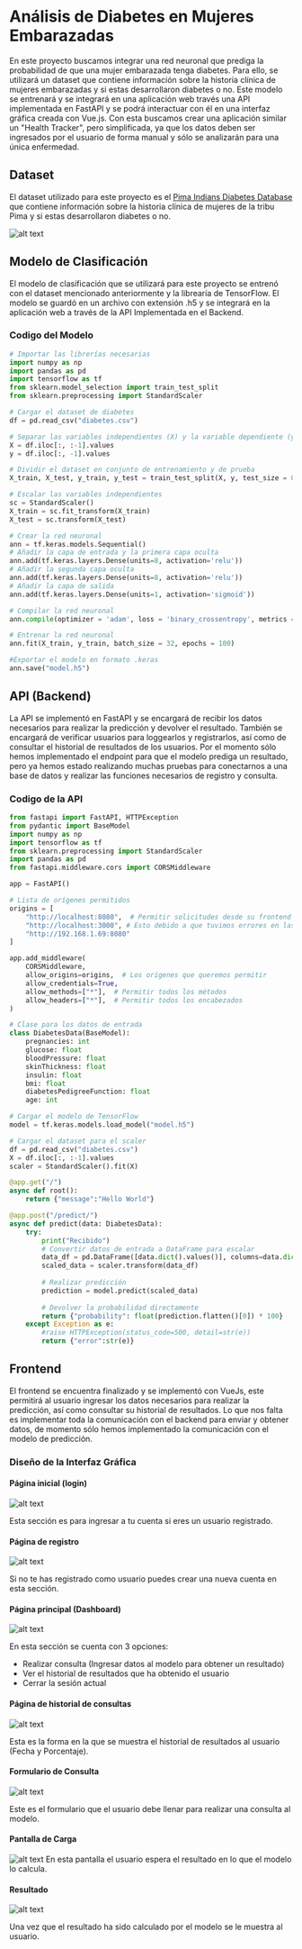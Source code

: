 # Análisis de Diabetes en Mujeres Embarazadas

En este proyecto buscamos integrar una red neuronal que prediga la probabilidad de que una mujer embarazada tenga diabetes. Para ello, se utilizará un dataset que contiene información sobre la historia clínica de mujeres embarazadas y si estas desarrollaron diabetes o no. Este modelo se entrenará y se integrará en una aplicación web  través una API implementada en FastAPI y se podrá interactuar con él en una interfaz gráfica creada con Vue.js. 
Con esta buscamos crear una aplicación similar un "Health Tracker", pero simplificada, ya que los datos deben ser ingresados por el usuario de forma manual y sólo se analizarán para una única enfermedad.

## Dataset

El dataset utilizado para este proyecto es el [Pima Indians Diabetes Database](https://www.kaggle.com/uciml/pima-indians-diabetes-database) que contiene información sobre la historia clínica de mujeres de la tribu Pima y si estas desarrollaron diabetes o no. 

![alt text](./images/dataset.png)

## Modelo de Clasificación

El modelo de clasificación que se utilizará para este proyecto  se entrenó con el dataset mencionado anteriormente y la librearía de TensorFlow. El modelo se guardó en un archivo con extensión .h5 y se integrará en la aplicación web a través de la API Implementada en el Backend.

### Codigo del Modelo

```python
# Importar las librerías necesarias
import numpy as np
import pandas as pd
import tensorflow as tf
from sklearn.model_selection import train_test_split
from sklearn.preprocessing import StandardScaler

# Cargar el dataset de diabetes
df = pd.read_csv("diabetes.csv")

# Separar las variables independientes (X) y la variable dependiente (y)
X = df.iloc[:, :-1].values
y = df.iloc[:, -1].values

# Dividir el dataset en conjunto de entrenamiento y de prueba
X_train, X_test, y_train, y_test = train_test_split(X, y, test_size = 0.2, random_state = 0)

# Escalar las variables independientes
sc = StandardScaler()
X_train = sc.fit_transform(X_train)
X_test = sc.transform(X_test)

# Crear la red neuronal
ann = tf.keras.models.Sequential()
# Añadir la capa de entrada y la primera capa oculta
ann.add(tf.keras.layers.Dense(units=8, activation='relu'))
# Añadir la segunda capa oculta
ann.add(tf.keras.layers.Dense(units=8, activation='relu'))
# Añadir la capa de salida
ann.add(tf.keras.layers.Dense(units=1, activation='sigmoid'))

# Compilar la red neuronal
ann.compile(optimizer = 'adam', loss = 'binary_crossentropy', metrics = ['accuracy'])

# Entrenar la red neuronal
ann.fit(X_train, y_train, batch_size = 32, epochs = 100)

#Exportar el modelo en formato .keras
ann.save("model.h5")
```

## API (Backend)

La API se implementó en FastAPI y se encargará de recibir los datos necesarios para realizar la predicción y devolver el resultado. También se encargará de verificar usuarios para loggearlos y registrarlos, así como de consultar el historial de resultados de los usuarios. Por el momento sólo hemos implementado el endpoint para que el modelo prediga un resultado, pero ya hemos estado realizando muchas pruebas para conectarnos a una base de datos y realizar las funciones necesarios de registro y consulta.

### Codigo de la API

```python
from fastapi import FastAPI, HTTPException
from pydantic import BaseModel
import numpy as np
import tensorflow as tf
from sklearn.preprocessing import StandardScaler
import pandas as pd
from fastapi.middleware.cors import CORSMiddleware

app = FastAPI()

# Lista de orígenes permitidos
origins = [
    "http://localhost:8080",  # Permitir solicitudes desde su frontend VueJS
    "http://localhost:3000", # Esto debido a que tuvimos errores en las pruebas locales
    "http://192.168.1.69:8080"
]

app.add_middleware(
    CORSMiddleware,
    allow_origins=origins,  # Los orígenes que queremos permitir
    allow_credentials=True,
    allow_methods=["*"],  # Permitir todos los métodos
    allow_headers=["*"],  # Permitir todos los encabezados
)

# Clase para los datos de entrada
class DiabetesData(BaseModel):
    pregnancies: int
    glucose: float
    bloodPressure: float
    skinThickness: float
    insulin: float
    bmi: float
    diabetesPedigreeFunction: float
    age: int

# Cargar el modelo de TensorFlow
model = tf.keras.models.load_model("model.h5")

# Cargar el dataset para el scaler
df = pd.read_csv("diabetes.csv")
X = df.iloc[:, :-1].values
scaler = StandardScaler().fit(X)

@app.get("/")
async def root():
    return {"message":"Hello World"}

@app.post("/predict/")
async def predict(data: DiabetesData):
    try:
        print("Recibido")
        # Convertir datos de entrada a DataFrame para escalar
        data_df = pd.DataFrame([data.dict().values()], columns=data.dict().keys())
        scaled_data = scaler.transform(data_df)
        
        # Realizar predicción
        prediction = model.predict(scaled_data)
        
        # Devolver la probabilidad directamente
        return {"probability": float(prediction.flatten()[0]) * 100}
    except Exception as e:
        #raise HTTPException(status_code=500, detail=str(e))
        return {"error":str(e)}
```

## Frontend

El frontend se encuentra finalizado y se implementó con VueJs, este permitirá al usuario ingresar los datos necesarios para realizar la predicción, así como consultar su historial de resultados. Lo que nos falta es implementar toda la comunicación con el backend para enviar y obtener datos, de momento sólo hemos implementado la comunicación con el modelo de predicción.

### Diseño de la Interfaz Gráfica

#### Página inicial (login)
![alt text](./images/login_interfaz.png)

Esta sección es para ingresar a tu cuenta si eres un usuario registrado.

#### Página de registro
![alt text](./images/register_interfaz.png)

Si no te has registrado como usuario puedes crear una nueva cuenta en esta sección.

#### Página principal (Dashboard)
![alt text](./images/mainPage_interfaz.png)

En esta sección se cuenta con 3 opciones:
- Realizar consulta (Ingresar datos al modelo para obtener un resultado)
- Ver el historial de resultados que ha obtenido el usuario
- Cerrar la sesión actual

#### Página de historial de consultas
![alt text](./images/history_interfaz.png)

Esta es la forma en la que se muestra el historial de resultados al usuario (Fecha y Porcentaje).

#### Formulario de Consulta
![alt text](./images/formulario.png)

Este es el formulario que el usuario debe llenar para realizar una consulta al modelo.

#### Pantalla de Carga
![alt text](./images/pantalla_de_carga_interfaz.png)
En esta pantalla el usuario espera el resultado en lo que el modelo lo calcula.

#### Resultado
![alt text](./images/resultado_interfaz.png)

Una vez que el resultado ha sido calculado por el modelo se le muestra al usuario.
